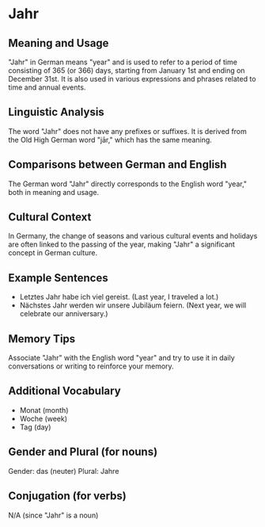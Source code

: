 # Jahr
## Meaning and Usage
"Jahr" in German means "year" and is used to refer to a period of time consisting of 365 (or 366) days, starting from January 1st and ending on December 31st. It is also used in various expressions and phrases related to time and annual events.

## Linguistic Analysis
The word "Jahr" does not have any prefixes or suffixes. It is derived from the Old High German word "jār," which has the same meaning.

## Comparisons between German and English
The German word "Jahr" directly corresponds to the English word "year," both in meaning and usage.

## Cultural Context
In Germany, the change of seasons and various cultural events and holidays are often linked to the passing of the year, making "Jahr" a significant concept in German culture.

## Example Sentences
- Letztes Jahr habe ich viel gereist. (Last year, I traveled a lot.)
- Nächstes Jahr werden wir unsere Jubiläum feiern. (Next year, we will celebrate our anniversary.)

## Memory Tips
Associate "Jahr" with the English word "year" and try to use it in daily conversations or writing to reinforce your memory.

## Additional Vocabulary
- Monat (month)
- Woche (week)
- Tag (day)

## Gender and Plural (for nouns)
Gender: das (neuter)
Plural: Jahre

## Conjugation (for verbs)
N/A (since "Jahr" is a noun)